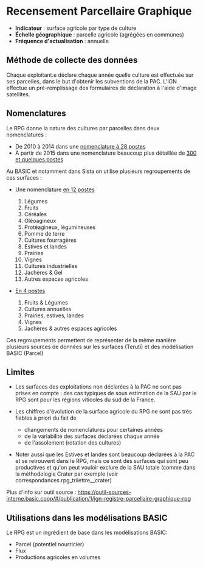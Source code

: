 # Recensement Parcellaire Graphique
- **Indicateur** : surface agricole par type de culture
- **Échelle géographique** : parcelle agricole (agrégées en communes)
- **Fréquence d'actualisation** : annuelle

## Méthode de collecte des données
Chaque exploitant.e déclare chaque année quelle culture est effectuée sur ses parcelles, dans le but d'obtenir les subventions de la PAC. L'IGN effectue un pré-remplissage des formulaires de déclaration à l'aide d'image satellites.

## Nomenclatures
Le RPG donne la nature des cultures par parcelles dans deux nomenclatures : 
- De 2010 à 2014 dans une [nomenclature à 28 postes](https://outil-sources-interne.basic.coop/#/table/filieres.rpg_bichiffre)
- À partir de 2015 dans une nomenclature beaucoup plus détaillée de [300 et quelques postes](https://outil-sources-interne.basic.coop/#/table/filieres.rpg_trilettre)


Au BASIC et notamment dans Sista on utilise plusieurs regroupements de ces surfaces :
- Une nomenclature [en 12 postes](https://outil-sources-interne.basic.coop/#/table/filieres.basic_agricole_2)
  1. Légumes
  2. Fruits
  3. Céréales
  4. Oléoagineux
  5. Protéagineux, légumineuses
  6. Pomme de terre
  7. Cultures fourragères
  8. Estives et landes
  9. Prairies
  10. Vignes
  11. Cultures industrielles
  12. Jachères & Gel
  13. Autres espaces agricoles

- [En 4 postes](https://outil-sources-interne.basic.coop/#/table/filieres.basic_agricole_1)
  1. Fruits & Légumes
  2. Cultures annuelles
  3. Prairies, estives, landes
  4. Vignes
  5. Jachères & autres espaces agricoles

Ces regroupements permettent de représenter de la même manière plusieurs sources de données sur les surfaces (Teruti) et des modélisation BASIC (Parcel)


## Limites
- Les surfaces des exploitations non déclarées à la PAC ne sont pas prises en compte : des cas typiques de sous estimation de la SAU par le RPG sont pour les régions viticoles du sud de la France.
- Les chiffres d'évolution de la surface agricole du RPG ne sont pas très fiables à priori du fait de
  - changements de nomenclatures pour certaines années
  - de la variabilité des surfaces déclarées chaque année
  - de l'assolement (rotation des cultures)

- Noter aussi que les Estives et landes sont beaucoup déclarées à la PAC et se retrouvent dans le RPG, mais ce sont des surfaces qui sont peu productives et qu'on peut vouloir exclure de la SAU totale (comme dans la méthodologie Crater par exemple (voir correspondances.rpg_trilettre__crater)

Plus d'info sur outil source : https://outil-sources-interne.basic.coop/#/publication/1/ign-registre-parcellaire-graphique-rpg


## Utilisations dans les modélisations BASIC
Le RPG est un ingrédient de base dans les modélisations BASIC:
- Parcel (potentiel nourricier)
- Flux
- Productions agricoles en volumes
